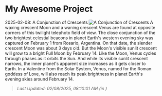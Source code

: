 # My Awesome Project

<!-- APOD Start -->
2025-02-08: A Conjunction of Crescents
![A Conjunction of Crescents](https://apod.nasa.gov/apod/image/2502/IMG_3775M_1024.jpg)
A waxing crescent Moon and a waning crescent Venus are found at opposite corners of this twilight telephoto field of view. The close conjunction of the two brightest celestial beacons in planet Earth's western evening sky was captured on February 1 from Rosario, Argentina. On that date, the slender crescent Moon was about 3 days old. But the Moon's visible sunlit crescent will grow to a bright Full Moon by February 14. Like the Moon, Venus cycles through phases as it orbits the Sun. And while its visible sunlit crescent narrows, the inner planet's apparent size increases as it gets closer to Earth. In a Valentine from the Solar System, Venus, named for the Roman goddess of Love, will also reach its peak brightness in planet Earth's evening skies around February 14.
> _Last Updated: 02/08/2025, 08:10:01 AM (in )_
<!-- APOD End -->
